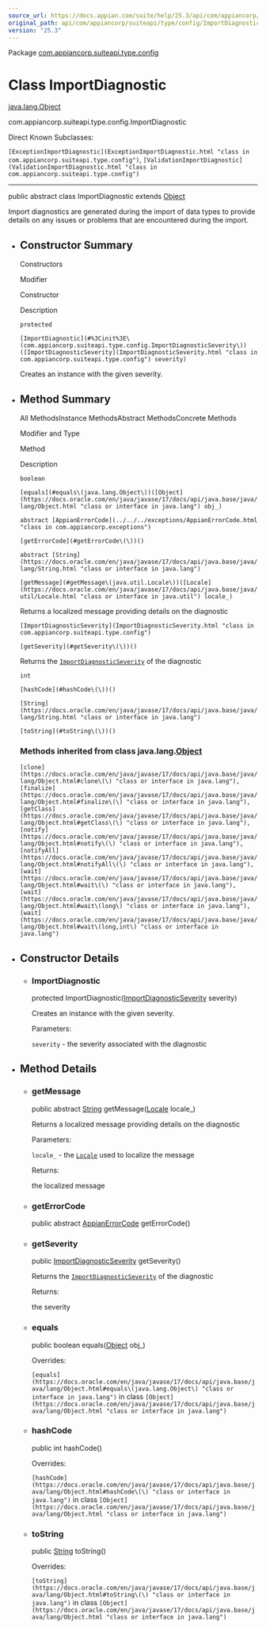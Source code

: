 ```yaml
---
source_url: https://docs.appian.com/suite/help/25.3/api/com/appiancorp/suiteapi/type/config/ImportDiagnostic.html
original_path: api/com/appiancorp/suiteapi/type/config/ImportDiagnostic.html
version: "25.3"
---
```


Package [com.appiancorp.suiteapi.type.config](package-summary.html)

# Class ImportDiagnostic

[java.lang.Object](https://docs.oracle.com/en/java/javase/17/docs/api/java.base/java/lang/Object.html "class or interface in java.lang")

com.appiancorp.suiteapi.type.config.ImportDiagnostic

Direct Known Subclasses:

`[ExceptionImportDiagnostic](ExceptionImportDiagnostic.html "class in com.appiancorp.suiteapi.type.config")`, `[ValidationImportDiagnostic](ValidationImportDiagnostic.html "class in com.appiancorp.suiteapi.type.config")`

* * *

public abstract class ImportDiagnostic extends [Object](https://docs.oracle.com/en/java/javase/17/docs/api/java.base/java/lang/Object.html "class or interface in java.lang")

Import diagnostics are generated during the import of data types to provide details on any issues or problems that are encountered during the import.

-   ## Constructor Summary

    Constructors

    Modifier

    Constructor

    Description

    `protected`

    `[ImportDiagnostic](#%3Cinit%3E\(com.appiancorp.suiteapi.type.config.ImportDiagnosticSeverity\))([ImportDiagnosticSeverity](ImportDiagnosticSeverity.html "class in com.appiancorp.suiteapi.type.config") severity)`

    Creates an instance with the given severity.

-   ## Method Summary

    All MethodsInstance MethodsAbstract MethodsConcrete Methods

    Modifier and Type

    Method

    Description

    `boolean`

    `[equals](#equals\(java.lang.Object\))([Object](https://docs.oracle.com/en/java/javase/17/docs/api/java.base/java/lang/Object.html "class or interface in java.lang") obj_)`

    `abstract [AppianErrorCode](../../../exceptions/AppianErrorCode.html "class in com.appiancorp.exceptions")`

    `[getErrorCode](#getErrorCode\(\))()`

    `abstract [String](https://docs.oracle.com/en/java/javase/17/docs/api/java.base/java/lang/String.html "class or interface in java.lang")`

    `[getMessage](#getMessage\(java.util.Locale\))([Locale](https://docs.oracle.com/en/java/javase/17/docs/api/java.base/java/util/Locale.html "class or interface in java.util") locale_)`

    Returns a localized message providing details on the diagnostic

    `[ImportDiagnosticSeverity](ImportDiagnosticSeverity.html "class in com.appiancorp.suiteapi.type.config")`

    `[getSeverity](#getSeverity\(\))()`

    Returns the [`ImportDiagnosticSeverity`](ImportDiagnosticSeverity.html "class in com.appiancorp.suiteapi.type.config") of the diagnostic

    `int`

    `[hashCode](#hashCode\(\))()`

    `[String](https://docs.oracle.com/en/java/javase/17/docs/api/java.base/java/lang/String.html "class or interface in java.lang")`

    `[toString](#toString\(\))()`

    ### Methods inherited from class java.lang.[Object](https://docs.oracle.com/en/java/javase/17/docs/api/java.base/java/lang/Object.html "class or interface in java.lang")

    `[clone](https://docs.oracle.com/en/java/javase/17/docs/api/java.base/java/lang/Object.html#clone\(\) "class or interface in java.lang"), [finalize](https://docs.oracle.com/en/java/javase/17/docs/api/java.base/java/lang/Object.html#finalize\(\) "class or interface in java.lang"), [getClass](https://docs.oracle.com/en/java/javase/17/docs/api/java.base/java/lang/Object.html#getClass\(\) "class or interface in java.lang"), [notify](https://docs.oracle.com/en/java/javase/17/docs/api/java.base/java/lang/Object.html#notify\(\) "class or interface in java.lang"), [notifyAll](https://docs.oracle.com/en/java/javase/17/docs/api/java.base/java/lang/Object.html#notifyAll\(\) "class or interface in java.lang"), [wait](https://docs.oracle.com/en/java/javase/17/docs/api/java.base/java/lang/Object.html#wait\(\) "class or interface in java.lang"), [wait](https://docs.oracle.com/en/java/javase/17/docs/api/java.base/java/lang/Object.html#wait\(long\) "class or interface in java.lang"), [wait](https://docs.oracle.com/en/java/javase/17/docs/api/java.base/java/lang/Object.html#wait\(long,int\) "class or interface in java.lang")`

-   ## Constructor Details

    -   ### ImportDiagnostic

        protected ImportDiagnostic([ImportDiagnosticSeverity](ImportDiagnosticSeverity.html "class in com.appiancorp.suiteapi.type.config") severity)

        Creates an instance with the given severity.

        Parameters:

        `severity` - the severity associated with the diagnostic

-   ## Method Details

    -   ### getMessage

        public abstract [String](https://docs.oracle.com/en/java/javase/17/docs/api/java.base/java/lang/String.html "class or interface in java.lang") getMessage([Locale](https://docs.oracle.com/en/java/javase/17/docs/api/java.base/java/util/Locale.html "class or interface in java.util") locale\_)

        Returns a localized message providing details on the diagnostic

        Parameters:

        `locale_` - the [`Locale`](https://docs.oracle.com/en/java/javase/17/docs/api/java.base/java/util/Locale.html "class or interface in java.util") used to localize the message

        Returns:

        the localized message

    -   ### getErrorCode

        public abstract [AppianErrorCode](../../../exceptions/AppianErrorCode.html "class in com.appiancorp.exceptions") getErrorCode()

    -   ### getSeverity

        public [ImportDiagnosticSeverity](ImportDiagnosticSeverity.html "class in com.appiancorp.suiteapi.type.config") getSeverity()

        Returns the [`ImportDiagnosticSeverity`](ImportDiagnosticSeverity.html "class in com.appiancorp.suiteapi.type.config") of the diagnostic

        Returns:

        the severity

    -   ### equals

        public boolean equals([Object](https://docs.oracle.com/en/java/javase/17/docs/api/java.base/java/lang/Object.html "class or interface in java.lang") obj\_)

        Overrides:

        `[equals](https://docs.oracle.com/en/java/javase/17/docs/api/java.base/java/lang/Object.html#equals\(java.lang.Object\) "class or interface in java.lang")` in class `[Object](https://docs.oracle.com/en/java/javase/17/docs/api/java.base/java/lang/Object.html "class or interface in java.lang")`

    -   ### hashCode

        public int hashCode()

        Overrides:

        `[hashCode](https://docs.oracle.com/en/java/javase/17/docs/api/java.base/java/lang/Object.html#hashCode\(\) "class or interface in java.lang")` in class `[Object](https://docs.oracle.com/en/java/javase/17/docs/api/java.base/java/lang/Object.html "class or interface in java.lang")`

    -   ### toString

        public [String](https://docs.oracle.com/en/java/javase/17/docs/api/java.base/java/lang/String.html "class or interface in java.lang") toString()

        Overrides:

        `[toString](https://docs.oracle.com/en/java/javase/17/docs/api/java.base/java/lang/Object.html#toString\(\) "class or interface in java.lang")` in class `[Object](https://docs.oracle.com/en/java/javase/17/docs/api/java.base/java/lang/Object.html "class or interface in java.lang")`